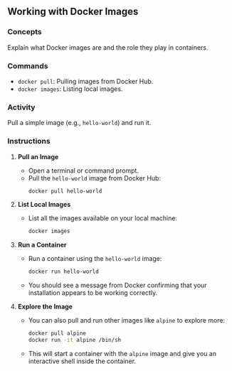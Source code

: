 ## Working with Docker Images

### Concepts
Explain what Docker images are and the role they play in containers.

### Commands
- `docker pull`: Pulling images from Docker Hub.
- `docker images`: Listing local images.

### Activity
Pull a simple image (e.g., `hello-world`) and run it.

### Instructions
1. **Pull an Image**
   - Open a terminal or command prompt.
   - Pull the `hello-world` image from Docker Hub:
     ```bash
     docker pull hello-world
     ```

2. **List Local Images**
   - List all the images available on your local machine:
     ```bash
     docker images
     ```

3. **Run a Container**
   - Run a container using the `hello-world` image:
     ```bash
     docker run hello-world
     ```
   - You should see a message from Docker confirming that your installation appears to be working correctly.

4. **Explore the Image**
   - You can also pull and run other images like `alpine` to explore more:
     ```bash
     docker pull alpine
     docker run -it alpine /bin/sh
     ```
   - This will start a container with the `alpine` image and give you an interactive shell inside the container.

